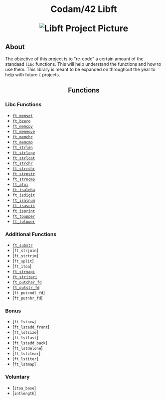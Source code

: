 <h1 align="center">
	Codam/42 Libft

![Libft Project Picture](https://user-images.githubusercontent.com/88148607/132107748-ff6af132-2166-4192-9455-05dc760e9126.png)

## About
The objective of this project is to "re-code" a certain amount of the standaad `libc` functions.
This will help understand the functions and how to use them.
This library is meant to be expanded on throughout the year to help with future `C` projects.

<h2 align="center">
	Functions

### Libc Functions
* [`ft_memset`](src/ft_memset.c)
* [`ft_bzero`](src/ft_bzero.c)
* [`ft_memcpy`](src/ft_memcpy.c)
* [`ft_memmove`](src/ft_memmove.c)
* [`ft_memchr`](src/ft_memchr.c)
* [`ft_memcmp`](src/ft_memcmp.c)
* [`ft_strlen`](src/ft_strlen.c)
* [`ft_strlcpy`](src/ft_strlcpy.c)
* [`ft_strlcat`](src/ft_strlcat.c)
* [`ft_strchr`](src/ft_strchr.c)
* [`ft_strrchr`](src/ft_strrchr.c)
* [`ft_strnstr`](src/ft_strnstr.c)
* [`ft_strncmp`](src/ft_strncmp.c)
* [`ft_atoi`](src/ft_atoi.c)
* [`ft_isalpha`](src/ft_isalpha.c)
* [`ft_isdigit`](src/ft_isdigit.c)
* [`ft_isalnum`](src/ft_isalnum.c)
* [`ft_isascii`](src/ft_isascii.c)
* [`ft_isprint`](src/ft_isprint.c)
* [`ft_toupper`](src/ft_toupper.c)
* [`ft_tolower`](src/ft_tolower.c)
	
### Additional Functions
* [`ft_substr`](src/ft_substr.c)
* [`ft_strjoin`]
* [`ft_strtrim`]
* [`ft_split`]
* [`ft_itoa`]
* [`ft_strmapi`](src/ft_strmapi.c)
* [`ft_striteri`](src/ft_striteri.c)
* [`ft_putchar_fd`](src/ft_putchar_fd.c)
* [`ft_putstr_fd`](src/ft_putstr_fd.c)
* [`ft_putendl_fd`]
* [`ft_putnbr_fd`]
	
### Bonus
* [`ft_lstnew`]
* [`ft_lstadd_front`]
* [`ft_lstsize`]
* [`ft_lstlast`]
* [`ft_lstadd_back`]
* [`ft_lstdelone`]
* [`ft_lstclear`]
* [`ft_lstiter`]
* [`ft_lstmap`]
	
### Voluntary
* [`itoa_base`]
* [`intlength`]
